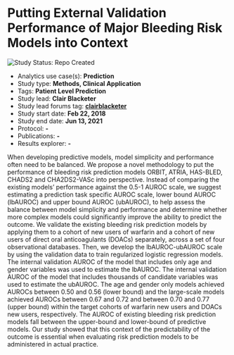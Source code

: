Putting External Validation Performance of Major Bleeding Risk Models into Context
=============

<img src="https://img.shields.io/badge/Study%20Status-Repo%20Created-lightgray.svg" alt="Study Status: Repo Created">

- Analytics use case(s): **Prediction**
- Study type: **Methods, Clinical Application**
- Tags: **Patient Level Prediction**
- Study lead: **Clair Blacketer**
- Study lead forums tag: **[clairblacketer](https://forums.ohdsi.org/u/clairblacketer)**
- Study start date: **Feb 22, 2018**
- Study end date: **Jun 13, 2021**
- Protocol: **-**
- Publications: **-**
- Results explorer: **-**

When developing predictive models, model simplicity and performance often need to be balanced. We propose a novel methodology to put the performance of bleeding risk prediction models ORBIT, ATRIA, HAS-BLED, CHADS2 and CHA2DS2-VASc into perspective.  Instead of comparing the existing models’ performance against the 0.5-1 AUROC scale, we suggest estimating a prediction task specific AUROC scale, lower bound AUROC (lbAUROC) and upper bound AUROC (ubAUROC), to help assess the balance between model simplicity and performance and determine whether more complex models could significantly improve the ability to predict the outcome.  We validate the existing bleeding risk prediction models by applying them to a cohort of new users of warfarin and a cohort of new users of direct oral anticoagulants (DOACs) separately, across a set of four observational databases. Then, we develop the lbAUROC-ubAUROC scale by using the validation data to train regularized logistic regression models. The internal validation AUROC of the model that includes only age and gender variables was used to estimate the lbAUROC.  The internal validation AUROC of the model that includes thousands of candidate variables was used to estimate the ubAUROC.  The age and gender only models achieved AUROCs between 0.50 and 0.56 (lower bound) and the large-scale models achieved AUROCs between 0.67 and 0.72 and between 0.70 and 0.77 (upper bound) within the target cohorts of warfarin new users and DOACs new users, respectively.  The AUROC of existing bleeding risk prediction models fall between the upper-bound and lower-bound of predictive models. Our study showed that this context of the predictability of the outcome is essential when evaluating risk prediction models to be administered in actual practice. 
